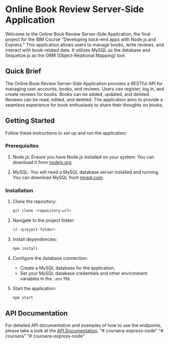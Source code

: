 # Online Book Review Server-Side Application

Welcome to the Online Book Review Server-Side Application, the final project for the IBM Course "Developing back-end apps with Node.js and Express." This application allows users to manage books, write reviews, and interact with book-related data. It utilizes MySQL as the database and Sequelize.js as the ORM (Object-Relational Mapping) tool.

## Quick Brief

The Online Book Review Server-Side Application provides a RESTful API for managing user accounts, books, and reviews. Users can register, log in, and create reviews for books. Books can be added, updated, and deleted. Reviews can be read, edited, and deleted. The application aims to provide a seamless experience for book enthusiasts to share their thoughts on books.

## Getting Started

Follow these instructions to set up and run the application:

### Prerequisites

1. Node.js: Ensure you have Node.js installed on your system. You can download it from [nodejs.org](https://nodejs.org/).

2. MySQL: You will need a MySQL database server installed and running. You can download MySQL from [mysql.com](https://www.mysql.com/).

### Installation

1. Clone the repository:

   ```bash
   git clone <repository-url>
   ```

2. Navigate to the project folder:

   ```bash
   cd <project-folder>
   ```

3. Install dependencies:

   ```bash
   npm install
   ```

4. Configure the database connection:
   
   - Create a MySQL database for the application.
   - Set your MySQL database credentials and other environment variables in the `.env` file.

5. Start the application:

   ```bash
   npm start
   ```

## API Documentation

For detailed API documentation and examples of how to use the endpoints, please take a look at the [API Documentation](https://documenter.getpostman.com/view/28416524/2s9YBxacHG).
"# coursera-express-node" 
"# coursera" 
"# coursera-express-node" 

